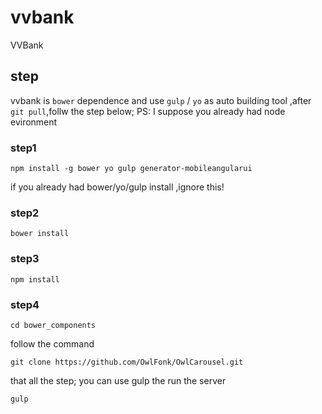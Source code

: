 # vvbank
VVBank
## step
vvbank is ```bower``` dependence and use ```gulp``` / ```yo``` as auto building tool ,after ```git pull```,follw the step below; 
PS: I suppose you already had node evironment
### step1
```
npm install -g bower yo gulp generator-mobileangularui
```
if you already had bower/yo/gulp install ,ignore this!
### step2
```
bower install 
```
### step3
```
npm install
```
### step4
```
cd bower_components
```
follow the command
```
git clone https://github.com/OwlFonk/OwlCarousel.git
```
that all the step;
you can use gulp the run the server
```
gulp
```
